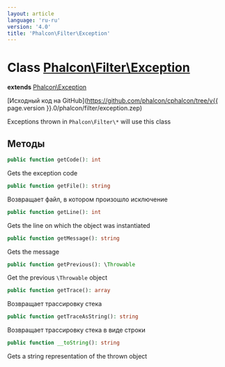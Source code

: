 ```yaml
---
layout: article
language: 'ru-ru'
version: '4.0'
title: 'Phalcon\Filter\Exception'
---
```

# Class [Phalcon\Filter\Exception](Phalcon_Filter_Exception)

**extends** [Phalcon\Exception](Phalcon_Exception)

[Исходный код на GitHub](https://github.com/phalcon/cphalcon/tree/v{{ page.version }}.0/phalcon/filter/exception.zep)

Exceptions thrown in `Phalcon\Filter\*` will use this class

## Методы

```php
public function getCode(): int
```

Gets the exception code

```php
public function getFile(): string
```

Возвращает файл, в котором произошло исключение

```php
public function getLine(): int
```

Gets the line on which the object was instantiated

```php
public function getMessage(): string
```

Gets the message

```php
public function getPrevious(): \Throwable
```

Get the previous `\Throwable` object

```php
public function getTrace(): array
```

Возвращает трассировку стека

```php
public function getTraceAsString(): string
```

Возвращает трассировку стека в виде строки

```php
public function __toString(): string
```

Gets a string representation of the thrown object